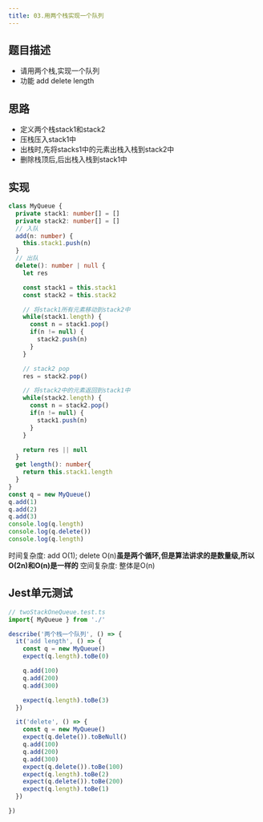 ```yaml
---
title: 03.用两个栈实现一个队列
---
```

## 题目描述
- 请用两个栈,实现一个队列
- 功能 add delete length
## 思路
- 定义两个栈stack1和stack2
- 压栈压入stack1中
- 出栈时,先将stacks1中的元素出栈入栈到stack2中
- 删除栈顶后,后出栈入栈到stack1中
## 实现
```ts
class MyQueue {
  private stack1: number[] = []
  private stack2: number[] = []
  // 入队
  add(n: number) {
    this.stack1.push(n)
  }
  // 出队
  delete(): number | null {
    let res

    const stack1 = this.stack1
    const stack2 = this.stack2

    // 将stack1所有元素移动到stack2中
    while(stack1.length) {
      const n = stack1.pop()
      if(n != null) {
        stack2.push(n)
      }
    }

    // stack2 pop
    res = stack2.pop()

    // 将stack2中的元素返回到stack1中
    while(stack2.length) {
      const n = stack2.pop()
      if(n != null) {
        stack1.push(n)
      }
    }

    return res || null
  }
  get length(): number{
    return this.stack1.length
  }
}
const q = new MyQueue()
q.add(1)
q.add(2)
q.add(3)
console.log(q.length)
console.log(q.delete())
console.log(q.length)
```
时间复杂度: add O(1); delete O(n)**虽是两个循环,但是算法讲求的是数量级,所以O(2n)和O(n)是一样的**
空间复杂度: 整体是O(n)
## Jest单元测试
```ts
// twoStackOneQueue.test.ts
import{ MyQueue } from './'

describe('两个栈一个队列', () => {
  it('add length', () => {
    const q = new MyQueue()
    expect(q.length).toBe(0)

    q.add(100)
    q.add(200)
    q.add(300)

    expect(q.length).toBe(3)
  })

  it('delete', () => {
    const q = new MyQueue()
    expect(q.delete()).toBeNull()
    q.add(100)
    q.add(200)
    q.add(300)
    expect(q.delete()).toBe(100)
    expect(q.length).toBe(2)
    expect(q.delete()).toBe(200)
    expect(q.length).toBe(1)
  })

})
```